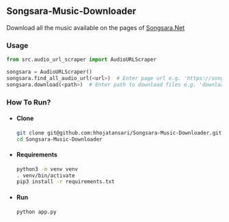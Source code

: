 ## Songsara-Music-Downloader

Download all the music available on the pages of [Songsara.Net](https://songsara.net)

### Usage
```python
from src.audio_url_scraper import AudioURLScraper

songsara = AudioURLScraper()
songsara.find_all_audio_url(<url>)  # Enter page url e.g. 'https://songsara.net/138538/'
songsara.download(<path>)  # Enter path to download files e.g. 'downloads'
```

### How To Run?
- #### Clone
  ```bash
  git clone git@github.com:hhojatansari/Songsara-Music-Downloader.git
  cd Songsara-Music-Downloader
  ```
- #### Requirements
  ```bash
  python3 -m venv venv
  . venv/bin/activate
  pip3 install -r requirements.txt
  ```
- #### Run
  ```bash
  python app.py
  ```
